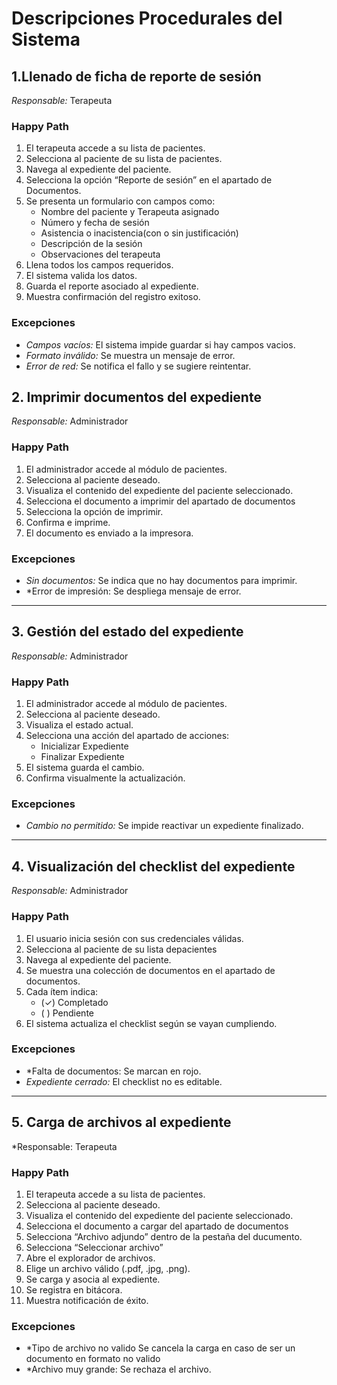 # Descripciones Procedurales del Sistema

## 1.Llenado de ficha de reporte de sesión 
*Responsable:* Terapeuta  

### Happy Path
   1. El terapeuta accede a su lista de pacientes.
   2. Selecciona al paciente de su lista de pacientes.
   3. Navega al expediente del paciente.
   4. Selecciona la opción “Reporte de sesión” en el apartado de Documentos.
   5. Se presenta un formulario con campos como:
      - Nombre del paciente y Terapeuta asignado
      - Número y fecha de sesión  
      - Asistencia o inacistencia(con o sin justificación)  
      - Descripción de la sesión  
      - Observaciones del terapeuta
   6. Llena todos los campos requeridos.
   7. El sistema valida los datos.
   8. Guarda el reporte asociado al expediente.
   9. Muestra confirmación del registro exitoso.

### Excepciones
   - *Campos vacíos:* El sistema impide guardar si hay campos vacios.
   - *Formato inválido:* Se muestra un mensaje de error.  
   - *Error de red:* Se notifica el fallo y se sugiere reintentar.



## 2. Imprimir documentos del expediente
*Responsable:* Administrador  

### Happy Path
   1. El administrador accede al módulo de pacientes.
   2. Selecciona al paciente deseado.
   3. Visualiza el contenido del expediente del paciente seleccionado.
   4. Selecciona el documento a imprimir del apartado de documentos
   5. Selecciona la opción de imprimir.
   6. Confirma e imprime.
   7. El documento es enviado a la impresora.

### Excepciones
   - *Sin documentos:* Se indica que no hay documentos para imprimir.  
   - *Error de impresión: Se despliega mensaje de error.  

---

## 3. Gestión del estado del expediente
*Responsable:* Administrador  

### Happy Path
   1. El administrador accede al módulo de pacientes.
   2. Selecciona al paciente deseado.
   3. Visualiza el estado actual.
   4. Selecciona una acción del apartado de acciones:  
      - Inicializar Expediente  
      - Finalizar Expediente  
   5. El sistema guarda el cambio.
   6. Confirma visualmente la actualización.

### Excepciones
   - *Cambio no permitido:* Se impide reactivar un expediente finalizado. 

---

## 4. Visualización del checklist del expediente
*Responsable:* Administrador  

### Happy Path
   1. El usuario inicia sesión con sus credenciales válidas.
   2. Selecciona al paciente de su lista depacientes
   3. Navega al expediente del paciente.
   4. Se muestra una colección de documentos en el apartado de documentos.
   5. Cada ítem indica:  
      - (✓) Completado  
      - ( ) Pendiente
   6. El sistema actualiza el checklist según se vayan cumpliendo.

### Excepciones
   - *Falta de documentos: Se marcan en rojo.  
   - *Expediente cerrado:* El checklist no es editable.

---

## 5. Carga de archivos al expediente
*Responsable: Terapeuta

### Happy Path
   1. El terapeuta accede a su lista de pacientes.
   2. Selecciona al paciente deseado.
   3. Visualiza el contenido del expediente del paciente seleccionado.
   4. Selecciona el documento a cargar del apartado de documentos
   5. Selecciona “Archivo adjundo” dentro de la pestaña del ducumento.
   6. Selecciona “Seleccionar archivo”
   7. Abre el explorador de archivos.
   8. Elige un archivo válido (.pdf, .jpg, .png).
   9. Se carga y asocia al expediente.
   10. Se registra en bitácora.
   11. Muestra notificación de éxito.

### Excepciones
   - *Tipo de archivo no valido Se cancela la carga en caso de ser un documento en formato no valido
   - *Archivo muy grande: Se rechaza el archivo.  
